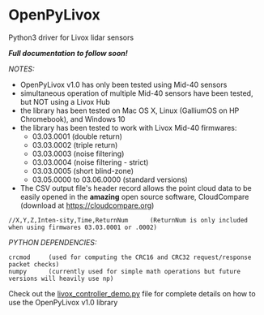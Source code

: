 # OpenPyLivox
Python3 driver for Livox lidar sensors

***Full documentation to follow soon!***

*NOTES:* 
- OpenPyLivox v1.0 has only been tested using Mid-40 sensors
- simultaneous operation of multiple Mid-40 sensors have been tested, but NOT using a Livox Hub
- the library has been tested on Mac OS X, Linux (GalliumOS on HP Chromebook), and Windows 10
- the library has been tested to work with Livox Mid-40 firmwares:
  - 03.03.0001 (double return)
  - 03.03.0002 (triple return)
  - 03.03.0003 (noise filtering)
  - 03.03.0004 (noise filtering - strict)
  - 03.03.0005 (short blind-zone)
  - 03.05.0000 to 03.06.0000 (standard versions)
- The CSV output file's header record allows the point cloud data to be easily opened in the <b>amazing</b> open source software, CloudCompare (download at https://cloudcompare.org)

```//X,Y,Z,Inten-sity,Time,ReturnNum      (ReturnNum is only included when using firmwares 03.03.0001 or .0002)```

*PYTHON DEPENDENCIES:*
```
crcmod     (used for computing the CRC16 and CRC32 request/response packet checks)
numpy      (currently used for simple math operations but future versions will heavily use np)
```


Check out the [livox_controller_demo.py](./livox_controller_demo.py) file for complete details on how to use the OpenPyLivox v1.0 library
